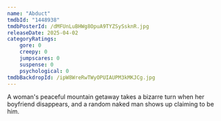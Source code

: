 ```yaml
---
name: "Abduct"
tmdbId: "1448938"
tmdbPosterId: /dMFUnLuBHWg8OpuA9TYZSySsknR.jpg
releaseDate: 2025-04-02
categoryRatings:
    gore: 0
    creepy: 0
    jumpscares: 0
    suspense: 0
    psychological: 0
tmdbBackdropId: /ipW8WreRwTWyOPUIAUPM3kMKJCg.jpg
---
```

A woman's peaceful mountain getaway takes a bizarre turn when her boyfriend disappears, and a random naked man shows up claiming to be him.
